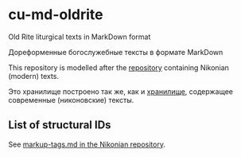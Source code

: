 # cu-md-oldrite
Old Rite liturgical texts in MarkDown format

Дореформенные богослужебные тексты в формате MarkDown

This repository is modelled after the 
[repository](https://github.com/slavonic/cu-md-sandbox) containing
Nikonian (modern) texts.

Это хранилище построено так же, как и
[хранилище](https://github.com/slavonic/cu-md-sandbox), содержащее
современные (никоновские) тексты.

## List of structural IDs

See [markup-tags.md in the Nikonian repository](https://github.com/slavonic/cu-md-sandbox/blob/master/markup-tags.md).
